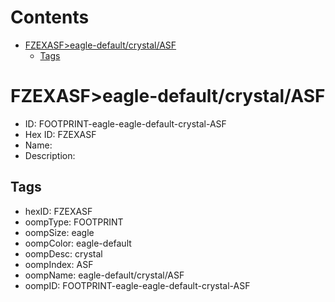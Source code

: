 



Contents
========

* [FZEXASF>eagle-default/crystal/ASF](#fzexasfeagle-defaultcrystalasf)
	* [Tags](#tags)

# FZEXASF>eagle-default/crystal/ASF

- ID: FOOTPRINT-eagle-eagle-default-crystal-ASF
- Hex ID: FZEXASF
- Name: 
- Description: 

## Tags

- hexID: FZEXASF
- oompType: FOOTPRINT
- oompSize: eagle
- oompColor: eagle-default
- oompDesc: crystal
- oompIndex: ASF
- oompName: eagle-default/crystal/ASF
- oompID: FOOTPRINT-eagle-eagle-default-crystal-ASF
